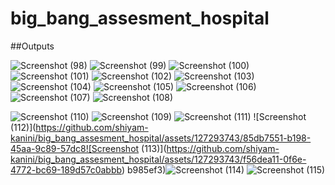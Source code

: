# big_bang_assesment_hospital
##Outputs

![Screenshot (98)](https://github.com/shiyam-kanini/big_bang_assesment_hospital/assets/127293743/9e225e98-69ce-4ba3-b25e-bfdea339c5d0)
![Screenshot (99)](https://github.com/shiyam-kanini/big_bang_assesment_hospital/assets/127293743/fcc1cb3a-b780-4fb4-bde2-c22810852f3f)
![Screenshot (100)](https://github.com/shiyam-kanini/big_bang_assesment_hospital/assets/127293743/28d2c0ce-4747-4d40-98b9-9972a7f853cb)
![Screenshot (101)](https://github.com/shiyam-kanini/big_bang_assesment_hospital/assets/127293743/ed0cf476-9f4f-4dba-8dad-5a2ad6404119)
![Screenshot (102)](https://github.com/shiyam-kanini/big_bang_assesment_hospital/assets/127293743/b6fa679f-d02b-47df-b6f9-74a799a41b65)
![Screenshot (103)](https://github.com/shiyam-kanini/big_bang_assesment_hospital/assets/127293743/d9aa56c0-712d-4262-91fd-5a49843a7386)
![Screenshot (104)](https://github.com/shiyam-kanini/big_bang_assesment_hospital/assets/127293743/0bd84c50-2ab4-48c5-9f4b-04ae8905e38e)
![Screenshot (105)](https://github.com/shiyam-kanini/big_bang_assesment_hospital/assets/127293743/716480b6-8816-49ed-85c9-0a498d773533)
![Screenshot (106)](https://github.com/shiyam-kanini/big_bang_assesment_hospital/assets/127293743/05c6eb36-bc2f-4db9-8517-7c043c4ae2c2)![Screenshot (107)](https://github.com/shiyam-kanini/big_bang_assesment_hospital/assets/127293743/2bcbb7e0-f349-4f13-b190-91f797bfa081)
![Screenshot (108)](https://github.com/shiyam-kanini/big_bang_assesment_hospital/assets/127293743/c2f403a5-39b6-40ae-92f1-aa0198781dfe)

![Screenshot (110)](https://github.com/shiyam-kanini/big_bang_assesment_hospital/assets/127293743/0ab57929-fe68-46ce-908c-c3efc322b885)
![Screenshot (109)](https://github.com/shiyam-kanini/big_bang_assesment_hospital/assets/127293743/3d14460b-f7f4-4984-9417-d69478537a3a)
![Screenshot (111)](https://github.com/shiyam-kanini/big_bang_assesment_hospital/assets/127293743/50949a59-9f57-4b07-ba22-f738819c72c4)
![Screenshot (112)](https://github.com/shiyam-kanini/big_bang_assesment_hospital/assets/127293743/85db7551-b198-45aa-9c89-57dc8![Screenshot (113)](https://github.com/shiyam-kanini/big_bang_assesment_hospital/assets/127293743/f56dea11-0f6e-4772-bc69-189d57c0abbb)
b985ef3)![Screenshot (114)](https://github.com/shiyam-kanini/big_bang_assesment_hospital/assets/127293743/d9384ba8-6cdf-4b6c-93fd-53cac27b5d1b)
![Screenshot (115)](https://github.com/shiyam-kanini/big_bang_assesment_hospital/assets/127293743/e749013e-bcc1-4761-8444-16cd4a875c63)

